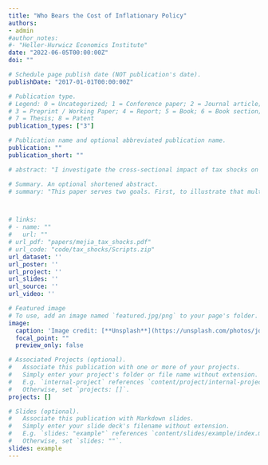 ```yaml
---
title: "Who Bears the Cost of Inflationary Policy"
authors:
- admin
#author_notes:
#- "Heller-Hurwicz Economics Institute"
date: "2022-06-05T00:00:00Z"
doi: ""

# Schedule page publish date (NOT publication's date).
publishDate: "2017-01-01T00:00:00Z"

# Publication type.
# Legend: 0 = Uncategorized; 1 = Conference paper; 2 = Journal article;
# 3 = Preprint / Working Paper; 4 = Report; 5 = Book; 6 = Book section;
# 7 = Thesis; 8 = Patent
publication_types: ["3"]

# Publication name and optional abbreviated publication name.
publication: ""
publication_short: ""

# abstract: "I investigate the cross-sectional impact of tax shocks on investment with aggregate and firm-level data sources and find two key results. First, current estimates of the impact of tax shocks on investment are biased because they fail to account for underlying heterogeneity in the components of investment and changes in the share of firms organized as pass-throughs. Second, I show that the firm-level corporate investment response to a one percentage point increase in the average corporate tax rate reaches a peak impact of -2% after two quarters and disappears within eight quarters. Additionally, I show that financially constrained firms exhibit a relatively smaller response to tax shocks than their unconstrained counterparts, which is consistent with the idea that the upward-sloping supply curve of capital dominates the flattening accelerator effect documented elsewhere. These results have important implications for future estimates of the impact of tax shocks."

# Summary. An optional shortened abstract.
# summary: "This paper serves two goals. First, to illustrate that multipliers and elasticities estimated using overaggregated shock and/or response variables will be biased if there is heterogeneity in response by the components of the aggregate and there are time trends. Second, to illustrate the rich heterogeneity of firm-level responses to tax shocks."



# links:
# - name: ""
#   url: ""
# url_pdf: "papers/mejia_tax_shocks.pdf"
# url_code: "code/tax_shocks/Scripts.zip"
url_dataset: ''
url_poster: ''
url_project: ''
url_slides: ''
url_source: ''
url_video: ''

# Featured image
# To use, add an image named `featured.jpg/png` to your page's folder. 
image:
  caption: 'Image credit: [**Unsplash**](https://unsplash.com/photos/jdD8gXaTZsc)'
  focal_point: ""
  preview_only: false

# Associated Projects (optional).
#   Associate this publication with one or more of your projects.
#   Simply enter your project's folder or file name without extension.
#   E.g. `internal-project` references `content/project/internal-project/index.md`.
#   Otherwise, set `projects: []`.
projects: []

# Slides (optional).
#   Associate this publication with Markdown slides.
#   Simply enter your slide deck's filename without extension.
#   E.g. `slides: "example"` references `content/slides/example/index.md`.
#   Otherwise, set `slides: ""`.
slides: example
---
```

